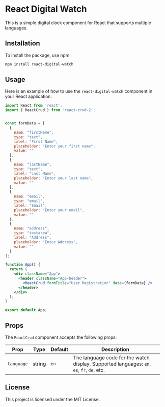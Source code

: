 # React Digital Watch

This is a simple digital clock component for React that supports multiple languages.

## Installation

To install the package, use npm:

```bash
npm install react-digital-watch
```

## Usage

Here is an example of how to use the `react-digital-watch` component in your React application:

```jsx
import React from 'react';
import { ReactCrud } from 'react-crud-2';


const formData = [
  {
    name: "firstName",
    type: "text",
    label: "First Name",
    placeholder: "Enter your first name",
    value: ""
  },
  {
    name: "lastName",
    type: "text",
    label: "Last Name",
    placeholder: "Enter your last name",
    value: ""
  },
  {
    name: "email",
    type: "email",
    label: "Email",
    placeholder: "Enter your email",
    value: ""
  },
  {
    name: "address",
    type: "textarea",
    label: "Address",
    placeholder: "Enter Address",
    value: ""
  }
];

function App() {
  return (
    <div className="App">
      <header className="App-header">
        <ReactCrud formTitle="User Registration" data={formData} />
      </header>
    </div>
  );
}

export default App;
```

## Props

The `ReactCrud` component accepts the following props:

| Prop       | Type   | Default | Description                           |
|------------|--------|---------|---------------------------------------|
| `language` | string | `en`    | The language code for the watch display. Supported languages: `en`, `es`, `fr`, `de`, etc. |

## License

This project is licensed under the MIT License.